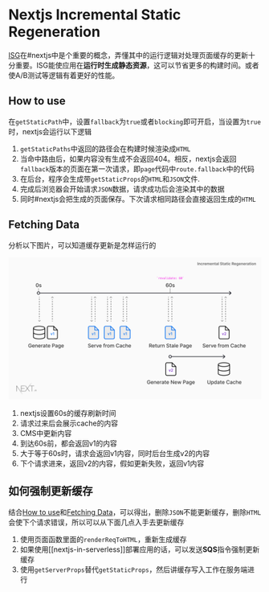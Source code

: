 # Nextjs Incremental Static Regeneration

[ISG](https://nextjs.org/docs/basic-features/data-fetching/incremental-static-regeneration)在#nextjs中是个重要的概念，弄懂其中的运行逻辑对处理页面缓存的更新十分重要。ISG能使应用在**运行时生成静态资源**，这可以节省更多的构建时间。或者使A/B测试等逻辑有着更好的性能。

## How to use

在`getStaticPath`中，设置`fallback`为`true`或者`blocking`即可开启，当设置为`true`时，nextjs会运行以下逻辑

1. `getStaticPaths`中返回的路径会在构建时候渲染成`HTML`
2. 当命中路由后，如果内容没有生成不会返回404。相反，nextjs会返回`fallback`版本的页面在第一次请求，即`page`代码中`route.fallback`中的代码
3. 在后台，程序会生成带`getStaticProps`的`HTML`和`JSON`文件.
4. 完成后浏览器会开始请求`JSON`数据，请求成功后会渲染其中的数据
5. 同时#nextjs会把生成的页面保存。下次请求相同路径会直接返回生成的`HTML`

## Fetching Data

分析以下图片，可以知道缓存更新是怎样运行的

![regeneration](../../attachments/serverless/regeneration.png)

1. nextjs设置60s的缓存刷新时间
2. 请求过来后会展示cache的内容
3. CMS中更新内容
4. 到达60s前，都会返回v1的内容
5. 大于等于60s时，请求会返回v1内容，同时后台生成v2的内容
6. 下个请求进来，返回v2的内容，假如更新失败，返回v1内容

## 如何强制更新缓存

结合[How to use](#how-to-use)和[Fetching Data](#fetching-data)，可以得出，删除`JSON`不能更新缓存，删除`HTML`会使下个请求错误，所以可以从下面几点入手去更新缓存

1. 使用页面函数里面的`renderReqToHTML`，重新生成缓存
2. 如果使用[[nextjs-in-serverless]]部署应用的话，可以发送**SQS**指令强制更新缓存
3. 使用`getServerProps`替代`getStaticProps`，然后讲缓存写入工作在服务端进行
